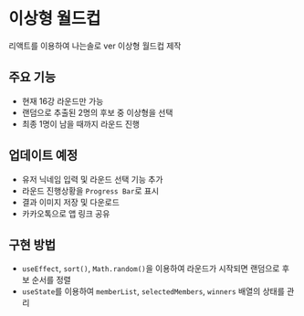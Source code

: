 # 이상형 월드컵

리액트를 이용하여 나는솔로 ver 이상형 월드컵 제작

## 주요 기능

- 현재 16강 라운드만 가능
- 랜덤으로 추출된 2명의 후보 중 이상형을 선택
- 최종 1명이 남을 때까지 라운드 진행

## 업데이트 예정

- 유저 닉네임 입력 및 라운드 선택 기능 추가
- 라운드 진행상황을 `Progress Bar`로 표시
- 결과 이미지 저장 및 다운로드
- 카카오톡으로 앱 링크 공유

## 구현 방법

- `useEffect`, `sort()`, `Math.random()`을 이용하여 라운드가 시작되면 랜덤으로 후보 순서를 정렬
- `useState`를 이용하여 `memberList`, `selectedMembers`, `winners` 배열의 상태를 관리

